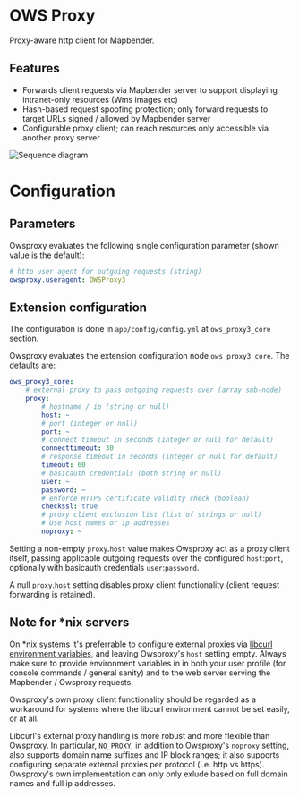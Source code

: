 # OWS Proxy
Proxy-aware http client for Mapbender.

## Features
* Forwards client requests via Mapbender server to support displaying intranet-only resources (Wms images etc)
* Hash-based request spoofing  protection; only forward requests to target URLs signed / allowed by Mapbender server
* Configurable proxy client; can reach resources only accessible via another proxy server 

![Sequence diagram](http://plantuml.com/plantuml/proxy?src=https://raw.githubusercontent.com/mapbender/mapbender/staging/3.3/src/OwsProxy3/communication.puml)

# Configuration

## Parameters
Owsproxy evaluates the following single configuration parameter (shown value is the default):
```yaml
# http user agent for outgoing requests (string)
owsproxy.useragent: OWSProxy3
```

## Extension configuration

The configuration is done in `app/config/config.yml` at `ows_proxy3_core` section.

Owsproxy evaluates the extension configuration node `ows_proxy3_core`.
The defaults are:
```yaml
ows_proxy3_core:
    # external proxy to pass outgoing requests over (array sub-node)
    proxy:
        # hostname / ip (string or null)
        host: ~
        # port (integer or null)
        port: ~
        # connect timeout in seconds (integer or null for default)
        connecttimeout: 30
        # response timeout in seconds (integer or null for default)
        timeout: 60
        # basicauth credentials (both string or null)
        user: ~
        password: ~
        # enforce HTTPS certificate validity check (boolean)
        checkssl: true
        # proxy client exclusion list (list of strings or null)
        # Use host names or ip addresses
        noproxy: ~
```

Setting a non-empty `proxy`.`host` value makes Owsproxy act as a proxy client itself, passing
applicable outgoing requests over the configured `host`:`port`, optionally with basicauth credentials
`user`:`password`.

A null `proxy`.`host` setting disables proxy client functionality (client request forwarding is
retained).

## Note for *nix servers
On *nix systems it's preferrable to configure external proxies via [libcurl environment variables](https://curl.haxx.se/libcurl/c/libcurl-env.html),
and leaving Owsproxy's `host` setting empty.
Always make sure to provide environment variables in in both your user profile (for console commands / general sanity) and
to the web server serving the Mapbender / Owsproxy requests.

Owsproxy's own proxy client functionality should be regarded as a workaround
for systems where the libcurl environment cannot be set easily, or at all.

Libcurl's external proxy handling is more robust and more flexible
than Owsproxy. In particular, `NO_PROXY`, in addition to Owsproxy's `noproxy` setting, also supports domain
name suffixes and IP block ranges; it also supports configuring separate external proxies per protocol (i.e. http
vs https). Owsproxy's own implementation can only only exlude based on full domain names and full ip addresses.
